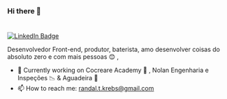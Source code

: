 ### Hi there 👋
# 


[![LinkedIn Badge](https://img.shields.io/badge/linkedin--%238f2d07?style=for-the-badge&logo=linkedin&logoColor=white)](https://www.linkedin.com/in/randal-krebs-6982871b0/)



Desenvolvedor Front-end, produtor, baterista, amo desenvolver coisas do absoluto zero e com mais pessoas 😊 , 

- 🔭 Currently working on Cocreare Academy :school: , Nolan Engenharia e Inspeções :chart_with_downwards_trend: & Aguadeira :herb:
- 📫 How to reach me: randal.t.krebs@gmail.com







<!--
**randaltk/randaltk** is a ✨ _special_ ✨ repository because its `README.md` (this file) appears on your GitHub profile.

Here are some ideas to get you started:

- 🔭 I’m currently working on ...
- 🌱 I’m currently learning ...
- 👯 I’m looking to collaborate on ...
- 🤔 I’m looking for help with ...
- 💬 Ask me about ...
- 📫 How to reach me: ...
- 😄 Pronouns: ...
- ⚡ Fun fact: ...
-->
